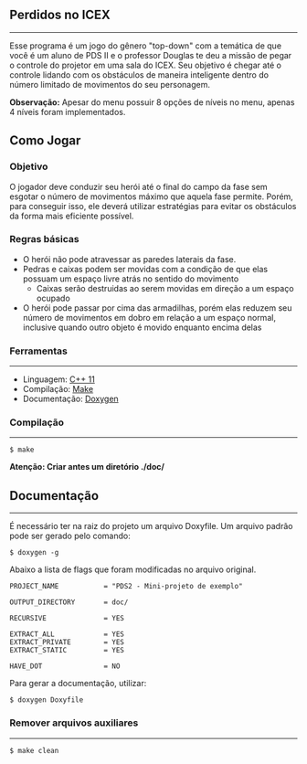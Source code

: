 ## **Perdidos no ICEX**
---
Esse programa é um jogo do gênero "top-down" com a temática de que você é um aluno de PDS II e o professor Douglas te deu a missão de pegar o controle do projetor em uma sala do ICEX. Seu objetivo é chegar até o controle lidando com os obstáculos de maneira inteligente dentro do número limitado de movimentos do seu personagem. 

**Observação:** Apesar do menu possuir 8 opções de níveis no menu, apenas 4 níveis foram implementados.

## Como Jogar

### Objetivo
O jogador deve conduzir seu herói até o final do campo da fase sem esgotar o número de movimentos máximo que aquela fase permite. Porém, para conseguir isso, ele deverá utilizar estratégias para evitar os obstáculos da forma mais eficiente possível.

### Regras básicas
* O herói não pode atravessar as paredes laterais da fase.
* Pedras e caixas podem ser movidas com a condição de que elas possuam um espaço livre atrás no sentido do movimento
  * Caixas serão destruidas ao serem movidas em direção a um espaço ocupado
* O herói pode passar por cima das armadilhas, porém elas reduzem seu número de movimentos em dobro em relação a um espaço normal, inclusive quando outro objeto é movido enquanto encima delas

### **Ferramentas** 
---
- Linguagem: [C++ 11](https://cplusplus.com/doc/)
- Compilação: [Make](https://www.gnu.org/software/make/)
- Documentação: [Doxygen](https://doxygen.nl/)


### **Compilação**
---
    $ make
**Atenção: Criar antes um diretório ./doc/**

## **Documentação**
---
É necessário ter na raiz do projeto um arquivo Doxyfile. Um arquivo padrão pode ser gerado pelo comando:

    $ doxygen -g
Abaixo a lista de flags que foram modificadas no arquivo original.

    PROJECT_NAME           = "PDS2 - Mini-projeto de exemplo"

    OUTPUT_DIRECTORY       = doc/

    RECURSIVE              = YES

    EXTRACT_ALL            = YES
    EXTRACT_PRIVATE        = YES
    EXTRACT_STATIC         = YES

    HAVE_DOT               = NO
Para gerar a documentação, utilizar:

    $ doxygen Doxyfile

### **Remover arquivos auxiliares**
---
    $ make clean
